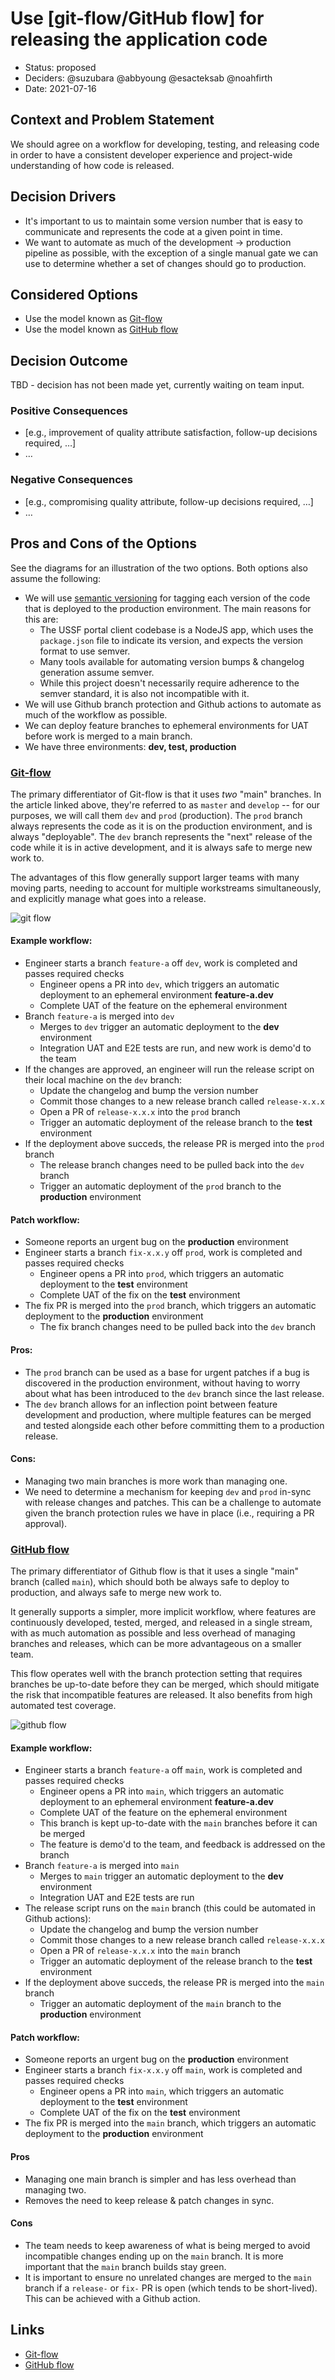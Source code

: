 # Use [git-flow/GitHub flow] for releasing the application code

- Status: proposed
- Deciders: @suzubara @abbyoung @esacteksab @noahfirth
- Date: 2021-07-16

## Context and Problem Statement

We should agree on a workflow for developing, testing, and releasing code in order to have a consistent developer experience and project-wide understanding of how code is released.

## Decision Drivers

- It's important to us to maintain some version number that is easy to communicate and represents the code at a given point in time.
- We want to automate as much of the development -> production pipeline as possible, with the exception of a single manual gate we can use to determine whether a set of changes should go to production.

## Considered Options

- Use the model known as [Git-flow](https://nvie.com/posts/a-successful-git-branching-model/)
- Use the model known as [GitHub flow](https://guides.github.com/introduction/flow/)

## Decision Outcome

TBD - decision has not been made yet, currently waiting on team input.

### Positive Consequences <!-- optional -->

- [e.g., improvement of quality attribute satisfaction, follow-up decisions required, …]
- …

### Negative Consequences <!-- optional -->

- [e.g., compromising quality attribute, follow-up decisions required, …]
- …

## Pros and Cons of the Options <!-- optional -->

See the diagrams for an illustration of the two options. Both options also assume the following:

- We will use [semantic versioning](https://semver.org/) for tagging each version of the code that is deployed to the production environment. The main reasons for this are:
  - The USSF portal client codebase is a NodeJS app, which uses the `package.json` file to indicate its version, and expects the version format to use semver.
  - Many tools available for automating version bumps & changelog generation assume semver.
  - While this project doesn't necessarily require adherence to the semver standard, it is also not incompatible with it.
- We will use Github branch protection and Github actions to automate as much of the workflow as possible.
- We can deploy feature branches to ephemeral environments for UAT before work is merged to a main branch.
- We have three environments: **dev, test, production**

### [Git-flow](https://nvie.com/posts/a-successful-git-branching-model/)

The primary differentiator of Git-flow is that it uses _two_ "main" branches. In the article linked above, they're referred to as `master` and `develop` -- for our purposes, we will call them `dev` and `prod` (production). The `prod` branch always represents the code as it is on the production environment, and is always "deployable". The `dev` branch represents the "next" release of the code while it is in active development, and it is always safe to merge new work to.

The advantages of this flow generally support larger teams with many moving parts, needing to account for multiple workstreams simultaneously, and explicitly manage what goes into a release.

![git flow](./git-flow.png)

#### Example workflow:

- Engineer starts a branch `feature-a` off `dev`, work is completed and passes required checks
  - Engineer opens a PR into `dev`, which triggers an automatic deployment to an ephemeral environment **feature-a.dev**
  - Complete UAT of the feature on the ephemeral environment
- Branch `feature-a` is merged into `dev`
  - Merges to `dev` trigger an automatic deployment to the **dev** environment
  - Integration UAT and E2E tests are run, and new work is demo'd to the team
- If the changes are approved, an engineer will run the release script on their local machine on the `dev` branch:
  - Update the changelog and bump the version number
  - Commit those changes to a new release branch called `release-x.x.x`
  - Open a PR of `release-x.x.x` into the `prod` branch
  - Trigger an automatic deployment of the release branch to the **test** environment
- If the deployment above succeds, the release PR is merged into the `prod` branch
  - The release branch changes need to be pulled back into the `dev` branch
  - Trigger an automatic deployment of the `prod` branch to the **production** environment

#### Patch workflow:

- Someone reports an urgent bug on the **production** environment
- Engineer starts a branch `fix-x.x.y` off `prod`, work is completed and passes required checks
  - Engineer opens a PR into `prod`, which triggers an automatic deployment to the **test** environment
  - Complete UAT of the fix on the **test** environment
- The fix PR is merged into the `prod` branch, which triggers an automatic deployment to the **production** environment
  - The fix branch changes need to be pulled back into the `dev` branch

#### Pros:

- The `prod` branch can be used as a base for urgent patches if a bug is discovered in the production environment, without having to worry about what has been introduced to the `dev` branch since the last release.
- The `dev` branch allows for an inflection point between feature development and production, where multiple features can be merged and tested alongside each other before committing them to a production release.

#### Cons:

- Managing two main branches is more work than managing one.
- We need to determine a mechanism for keeping `dev` and `prod` in-sync with release changes and patches. This can be a challenge to automate given the branch protection rules we have in place (i.e., requiring a PR approval).

### [GitHub flow](https://guides.github.com/introduction/flow/)

The primary differentiator of Github flow is that it uses a single "main" branch (called `main`), which should both be always safe to deploy to production, and always safe to merge new work to.

It generally supports a simpler, more implicit workflow, where features are continuously developed, tested, merged, and released in a single stream, with as much automation as possible and less overhead of managing branches and releases, which can be more advantageous on a smaller team.

This flow operates well with the branch protection setting that requires branches be up-to-date before they can be merged, which should mitigate the risk that incompatible features are released. It also benefits from high automated test coverage.

![github flow](./github-flow.png)

#### Example workflow:

- Engineer starts a branch `feature-a` off `main`, work is completed and passes required checks
  - Engineer opens a PR into `main`, which triggers an automatic deployment to an ephemeral environment **feature-a.dev**
  - Complete UAT of the feature on the ephemeral environment
  - This branch is kept up-to-date with the `main` branches before it can be merged
  - The feature is demo'd to the team, and feedback is addressed on the branch
- Branch `feature-a` is merged into `main`
  - Merges to `main` trigger an automatic deployment to the **dev** environment
  - Integration UAT and E2E tests are run
- The release script runs on the `main` branch (this could be automated in Github actions):
  - Update the changelog and bump the version number
  - Commit those changes to a new release branch called `release-x.x.x`
  - Open a PR of `release-x.x.x` into the `main` branch
  - Trigger an automatic deployment of the release branch to the **test** environment
- If the deployment above succeds, the release PR is merged into the `main` branch
  - Trigger an automatic deployment of the `main` branch to the **production** environment

#### Patch workflow:

- Someone reports an urgent bug on the **production** environment
- Engineer starts a branch `fix-x.x.y` off `main`, work is completed and passes required checks
  - Engineer opens a PR into `main`, which triggers an automatic deployment to the **test** environment
  - Complete UAT of the fix on the **test** environment
- The fix PR is merged into the `main` branch, which triggers an automatic deployment to the **production** environment

#### Pros

- Managing one main branch is simpler and has less overhead than managing two.
- Removes the need to keep release & patch changes in sync.

#### Cons

- The team needs to keep awareness of what is being merged to avoid incompatible changes ending up on the `main` branch. It is more important that the `main` branch builds stay green.
- It is important to ensure no unrelated changes are merged to the `main` branch if a `release-` or `fix-` PR is open (which tends to be short-lived). This can be achieved with a Github action.

## Links

- [Git-flow](https://nvie.com/posts/a-successful-git-branching-model/)
- [GitHub flow](https://guides.github.com/introduction/flow/)
